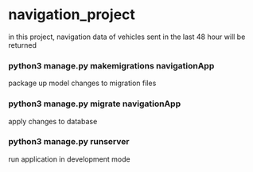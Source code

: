 # navigation_project
in this project, navigation data of vehicles sent in the last 48 hour will be returned


### python3 manage.py makemigrations navigationApp

package up model changes to migration files

### python3 manage.py migrate navigationApp

apply changes to database

### python3 manage.py runserver

run application in development mode


